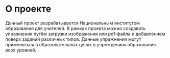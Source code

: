 # О проекте

Данный проект разрабатывается Национальным институтом образования для учителей. 
В рамках проекта можно создавать упражнения путём загрузки изображения или pdf-файла и добавлением поверх заданий различных типов. 
Данные упражнения могут применяться в образовательных целях в учреждениях образования всех уровней. 
